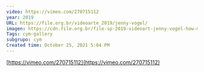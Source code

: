 ```yaml
---
video: https://vimeo.com/270715112
year: 2019
URL: https://file.org.br/videoarte_2019/jenny-vogel/
imagen: https://cdn.file.org.br/file-sp-2019-videoart-jenny-vogel-how-much-more...jpg
Tags: cym-gallery
subgrupo: cym
Created time: October 25, 2021 5:04 PM
---
```

[https://vimeo.com/270715112](https://vimeo.com/270715112)
